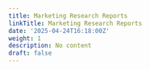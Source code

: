 ```yaml
---
title: Marketing Research Reports
linkTitle: Marketing Research Reports
date: '2025-04-24T16:18:00Z'
weight: 1
description: No content
draft: false
---
```



